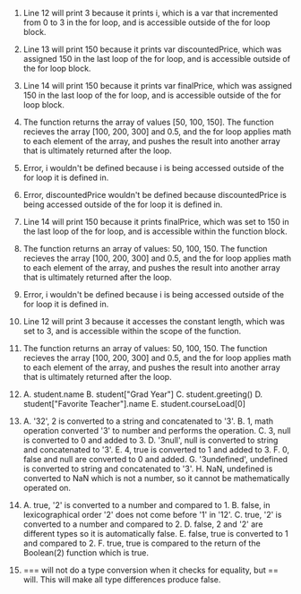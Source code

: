 1. Line 12 will print 3 because it prints i, which is a var that incremented from 0 to 3 in the for loop, and is accessible outside of the for loop block.
   
2. Line 13 will print 150 because it prints var discountedPrice, which was assigned 150 in the last loop of the for loop, and is accessible outside of the for loop block.
   
3. Line 14 will print 150 because it prints var finalPrice, which was assigned 150 in the last loop of the for loop, and is accessible outside of the for loop block.
   
4. The function returns the array of values [50, 100, 150]. The function recieves the array [100, 200, 300] and 0.5, and the for loop applies math to each element of the array, and pushes the result into another array that is ultimately returned after the loop.
   
5. Error, i wouldn't be defined because i is being accessed outside of the for loop it is defined in.
   
6. Error, discountedPrice wouldn't be defined because discountedPrice is being accessed outside of the for loop it is defined in.
   
7. Line 14 will print 150 because it prints finalPrice, which was set to 150 in the last loop of the for loop, and is accessible within the function block.

8. The function returns an array of values: 50, 100, 150. The function recieves the array [100, 200, 300] and 0.5, and the for loop applies math to each element of the array, and pushes the result into another array that is ultimately returned after the loop.
   
9. Error, i wouldn't be defined because i is being accessed outside of the for loop it is defined in.
    
10. Line 12 will print 3 because it accesses the constant length, which was set to 3, and is accessible within the scope of the function.
    
11. The function returns an array of values: 50, 100, 150. The function recieves the array [100, 200, 300] and 0.5, and the for loop applies math to each element of the array, and pushes the result into another array that is ultimately returned after the loop.
    
12. A. student.name 
    B. student["Grad Year"]
    C. student.greeting()
    D. student["Favorite Teacher"].name
    E. student.courseLoad[0]

13. A. '32', 2 is converted to a string and concatenated to '3'.
    B. 1, math operation converted '3' to number and performs the operation.
    C. 3, null is converted to 0 and added to 3.
    D. '3null', null is converted to string and concatenated to '3'.
    E. 4, true is converted to 1 and added to 3.
    F. 0, false and null are converted to 0 and added.
    G. '3undefined', undefined is converted to string and concatenated to '3'.
    H. NaN, undefined is converted to NaN which is not a number, so it cannot be mathematically operated on.

14. A. true, '2' is converted to a number and compared to 1.
    B. false, in lexicographical order '2' does not come before '1' in '12'.
    C. true, '2' is converted to a number and compared to 2.
    D. false, 2 and '2' are different types so it is automatically false.
    E. false, true is converted to 1 and compared to 2.
    F. true, true is compared to the return of the Boolean(2) function which is true.

15. === will not do a type conversion when it checks for equality, but == will. This will make all type differences produce false.